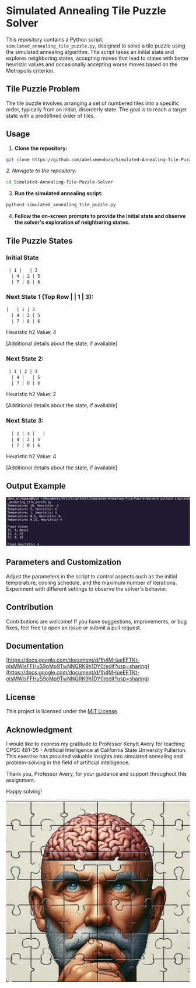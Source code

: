 # Simulated Annealing Tile Puzzle Solver

This repository contains a Python script, `simulated_annealing_tile_puzzle.py`, designed to solve a tile puzzle using the simulated annealing algorithm. The script takes an initial state and explores neighboring states, accepting moves that lead to states with better heuristic values and occasionally accepting worse moves based on the Metropolis criterion.

## Tile Puzzle Problem

The tile puzzle involves arranging a set of numbered tiles into a specific order, typically from an initial, disorderly state. The goal is to reach a target state with a predefined order of tiles.

## Usage

1. **Clone the repository:**

```bash
git clone https://github.com/abelxmendoza/Simulated-Annealing-Tile-Puzzle-Solver.git
```

*2. Navigate to the repository:*

```bash
cd Simulated-Annealing-Tile-Puzzle-Solver
```

3. **Run the simulated annealing script:**

```bash
python3 simulated_annealing_tile_puzzle.py
```

4. **Follow the on-screen prompts to provide the initial state and observe the solver's exploration of neighboring states.**

## Tile Puzzle States

### Initial State

```plaintext
 | 1 |   | 3
  | 4 | 2 | 5
  | 7 | 8 | 6
```

### Next State 1 (Top Row | | 1 | 3):

```plaintext
|   | 1 | 3
  | 4 | 2 | 5
  | 7 | 8 | 6
```

Heuristic h2 Value: 4

[Additional details about the state, if available]

### Next State 2:

```plaintext
 | 1 | 2 | 3
  | 4 |   | 5
  | 7 | 8 | 6
```

Heuristic h2 Value: 2

[Additional details about the state, if available]

### Next State 3:

```plaintext
  | 1 | 3 |   |
  | 4 | 2 | 5
  | 7 | 8 | 6
```

Heuristic h2 Value: 4

[Additional details about the state, if available]


## Output Example

![1702159896971](image/README/1702159896971.png)

## Parameters and Customization

Adjust the parameters in the script to control aspects such as the initial temperature, cooling schedule, and the maximum number of iterations. Experiment with different settings to observe the solver's behavior.

## Contribution

Contributions are welcome! If you have suggestions, improvements, or bug fixes, feel free to open an issue or submit a pull request.


## Documentation

[https://docs.google.com/document/d/1h4M-IueEFTKt-olsMWisFFHuS9oMp9TwNNQRK9h1DY0/edit?usp=sharing](https://docs.google.com/document/d/1h4M-IueEFTKt-olsMWisFFHuS9oMp9TwNNQRK9h1DY0/edit?usp=sharing)

## License

This project is licensed under the [MIT License](https://chat.openai.com/c/LICENSE).

## Acknowledgment

I would like to express my gratitude to Professor Kenytt Avery for teaching CPSC 481-05 - Artificial Intelligence at California State University Fullerton. This exercise has provided valuable insights into simulated annealing and problem-solving in the field of artificial intelligence.

Thank you, Professor Avery, for your guidance and support throughout this assignment.

Happy solving!

![1702160545954](image/README/1702160545954.png)
